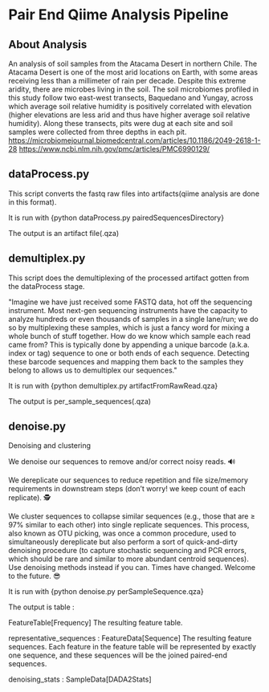 #  Pair End Qiime Analysis Pipeline

## About Analysis
An analysis of soil samples from the Atacama Desert in northern Chile. The Atacama Desert is one of the most arid locations on Earth, with some areas receiving less than a millimeter of rain per decade. Despite this extreme aridity, there are microbes living in the soil. The soil microbiomes profiled in this study follow two east-west transects, Baquedano and Yungay, across which average soil relative humidity is positively correlated with elevation (higher elevations are less arid and thus have higher average soil relative humidity). Along these transects, pits were dug at each site and soil samples were collected from three depths in each pit.
https://microbiomejournal.biomedcentral.com/articles/10.1186/2049-2618-1-28
https://www.ncbi.nlm.nih.gov/pmc/articles/PMC6990129/


## dataProcess.py
This script converts the fastq raw files into artifacts(qiime analysis are done in this format).

It is run with {python dataProcess.py pairedSequencesDirectory}

The output is an artifact file(.qza)

## demultiplex.py
This script does the demultiplexing of the processed artifact gotten from the dataProcess stage.

"Imagine we have just received some FASTQ data, hot off the sequencing instrument. Most next-gen sequencing instruments have the capacity to analyze hundreds or even thousands of samples in a single lane/run; we do so by multiplexing these samples, which is just a fancy word for mixing a whole bunch of stuff together. How do we know which sample each read came from? This is typically done by appending a unique barcode (a.k.a. index or tag) sequence to one or both ends of each sequence. Detecting these barcode sequences and mapping them back to the samples they belong to allows us to demultiplex our sequences."

It is run with {python demultiplex.py artifactFromRawRead.qza}

The output is per_sample_sequences(.qza)

## denoise.py
Denoising and clustering

We denoise our sequences to remove and/or correct noisy reads. 🔊

We dereplicate our sequences to reduce repetition and file size/memory requirements in downstream steps (don’t worry! we keep count of each replicate). 🕵️

We cluster sequences to collapse similar sequences (e.g., those that are ≥ 97% similar to each other) into single replicate sequences. This process, also known as OTU picking, was once a common procedure, used to simultaneously dereplicate but also perform a sort of quick-and-dirty denoising procedure (to capture stochastic sequencing and PCR errors, which should be rare and similar to more abundant centroid sequences). Use denoising methods instead if you can. Times have changed. Welcome to the future. 😎


It is run with {python denoise.py perSampleSequence.qza}

The output is table : 

FeatureTable[Frequency]
    The resulting feature table.

representative_sequences : FeatureData[Sequence]
    The resulting feature sequences. Each feature in the feature table will
    be represented by exactly one sequence, and these sequences will be the
    joined paired-end sequences.

denoising_stats : SampleData[DADA2Stats]
